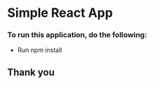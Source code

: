# Simple React App

### To run this application, do the following:

- Run npm install

## Thank you
